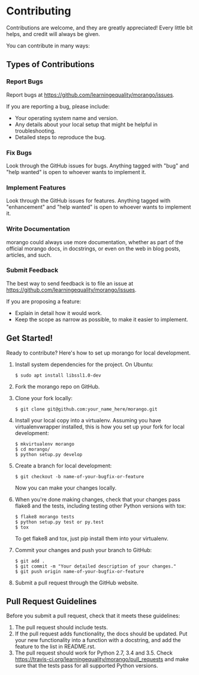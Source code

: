 # Contributing

Contributions are welcome, and they are greatly appreciated\! Every
little bit helps, and credit will always be given.

You can contribute in many ways:

## Types of Contributions

### Report Bugs

Report bugs at <https://github.com/learningequality/morango/issues>.

If you are reporting a bug, please include:

  - Your operating system name and version.
  - Any details about your local setup that might be helpful in
    troubleshooting.
  - Detailed steps to reproduce the bug.

### Fix Bugs

Look through the GitHub issues for bugs. Anything tagged with "bug" and
"help wanted" is open to whoever wants to implement it.

### Implement Features

Look through the GitHub issues for features. Anything tagged with
"enhancement" and "help wanted" is open to whoever wants to implement
it.

### Write Documentation

morango could always use more documentation, whether as part of the
official morango docs, in docstrings, or even on the web in blog posts,
articles, and such.

### Submit Feedback

The best way to send feedback is to file an issue at
<https://github.com/learningequality/morango/issues>.

If you are proposing a feature:

  - Explain in detail how it would work.
  - Keep the scope as narrow as possible, to make it easier to
    implement.

## Get Started\!

Ready to contribute? Here's how to set up
<span class="title-ref">morango</span> for local development.

1.  Install system dependencies for the project. On Ubuntu:

        $ sudo apt install libssl1.0-dev

1.  Fork the <span class="title-ref">morango</span> repo on GitHub.

2.  Clone your fork locally:

        $ git clone git@github.com:your_name_here/morango.git

3.  Install your local copy into a virtualenv. Assuming you have
    virtualenvwrapper installed, this is how you set up your fork for
    local development:

        $ mkvirtualenv morango
        $ cd morango/
        $ python setup.py develop

4.  Create a branch for local development:

        $ git checkout -b name-of-your-bugfix-or-feature

    Now you can make your changes locally.

5.  When you're done making changes, check that your changes pass flake8
    and the tests, including testing other Python versions with tox:

        $ flake8 morango tests
        $ python setup.py test or py.test
        $ tox

    To get flake8 and tox, just pip install them into your virtualenv.

6.  Commit your changes and push your branch to GitHub:

        $ git add .
        $ git commit -m "Your detailed description of your changes."
        $ git push origin name-of-your-bugfix-or-feature

7.  Submit a pull request through the GitHub website.

## Pull Request Guidelines

Before you submit a pull request, check that it meets these guidelines:

1.  The pull request should include tests.
2.  If the pull request adds functionality, the docs should be updated.
    Put your new functionality into a function with a docstring, and add
    the feature to the list in README.rst.
3.  The pull request should work for Python 2.7, 3.4 and 3.5. Check
    <https://travis-ci.org/learningequality/morango/pull_requests> and
    make sure that the tests pass for all supported Python versions.
